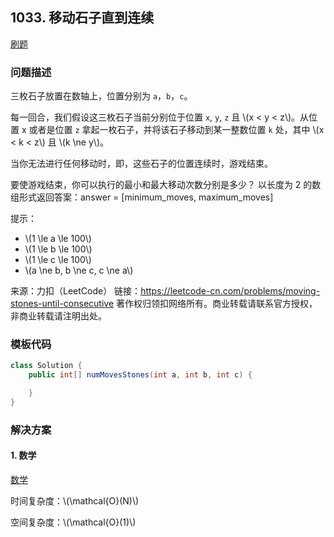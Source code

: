 <script src="https://cdn.bootcss.com/mathjax/2.7.7/MathJax.js?config=TeX-AMS-MML_HTMLorMML"></script>

## 1033. 移动石子直到连续

[刷题](qu1033/solu/Solution.java)

### 问题描述

三枚石子放置在数轴上，位置分别为 `a`，`b`，`c`。

每一回合，我们假设这三枚石子当前分别位于位置 `x`, `y`, `z` 且 \\(x < y < z\\)。从位置 x 或者是位置 `z` 拿起一枚石子，并将该石子移动到某一整数位置 `k` 处，其中 \\(x < k < z\\) 且 \\(k \ne y\\)。

当你无法进行任何移动时，即，这些石子的位置连续时，游戏结束。

要使游戏结束，你可以执行的最小和最大移动次数分别是多少？ 以长度为 2 的数组形式返回答案：answer = [minimum_moves, maximum_moves] 

提示：

* \\(1 \le a \le 100\\)
* \\(1 \le b \le 100\\)
* \\(1 \le c \le 100\\)
* \\(a \ne b, b \ne c, c \ne a\\)

来源：力扣（LeetCode）
链接：https://leetcode-cn.com/problems/moving-stones-until-consecutive
著作权归领扣网络所有。商业转载请联系官方授权，非商业转载请注明出处。

### 模板代码

``` java
class Solution {
    public int[] numMovesStones(int a, int b, int c) {

    }
}
```

### 解决方案

#### 1. 数学

[数学](qu1033/solu1/Solution.java)

时间复杂度：\\(\mathcal{O}(N)\\)

空间复杂度：\\(\mathcal{O}(1)\\)
